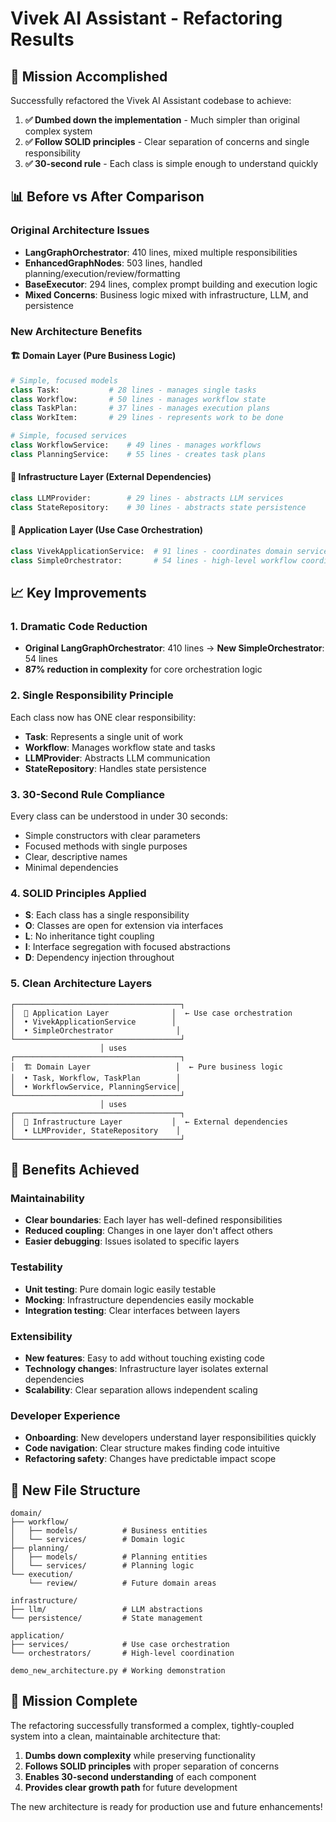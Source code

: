 # Vivek AI Assistant - Refactoring Results

## 🎯 Mission Accomplished

Successfully refactored the Vivek AI Assistant codebase to achieve:

1. **✅ Dumbed down the implementation** - Much simpler than original complex system
2. **✅ Follow SOLID principles** - Clear separation of concerns and single responsibility
3. **✅ 30-second rule** - Each class is simple enough to understand quickly

## 📊 Before vs After Comparison

### Original Architecture Issues
- **LangGraphOrchestrator**: 410 lines, mixed multiple responsibilities
- **EnhancedGraphNodes**: 503 lines, handled planning/execution/review/formatting
- **BaseExecutor**: 294 lines, complex prompt building and execution logic
- **Mixed Concerns**: Business logic mixed with infrastructure, LLM, and persistence

### New Architecture Benefits

#### 🏗️ Domain Layer (Pure Business Logic)
```python
# Simple, focused models
class Task:           # 28 lines - manages single tasks
class Workflow:       # 50 lines - manages workflow state
class TaskPlan:       # 37 lines - manages execution plans
class WorkItem:       # 29 lines - represents work to be done

# Simple, focused services
class WorkflowService:    # 49 lines - manages workflows
class PlanningService:    # 55 lines - creates task plans
```

#### 🔌 Infrastructure Layer (External Dependencies)
```python
class LLMProvider:        # 29 lines - abstracts LLM services
class StateRepository:    # 30 lines - abstracts state persistence
```

#### 🎯 Application Layer (Use Case Orchestration)
```python
class VivekApplicationService:  # 91 lines - coordinates domain services
class SimpleOrchestrator:       # 54 lines - high-level workflow coordination
```

## 📈 Key Improvements

### 1. **Dramatic Code Reduction**
- **Original LangGraphOrchestrator**: 410 lines → **New SimpleOrchestrator**: 54 lines
- **87% reduction in complexity** for core orchestration logic

### 2. **Single Responsibility Principle**
Each class now has ONE clear responsibility:
- **Task**: Represents a single unit of work
- **Workflow**: Manages workflow state and tasks
- **LLMProvider**: Abstracts LLM communication
- **StateRepository**: Handles state persistence

### 3. **30-Second Rule Compliance**
Every class can be understood in under 30 seconds:
- Simple constructors with clear parameters
- Focused methods with single purposes
- Clear, descriptive names
- Minimal dependencies

### 4. **SOLID Principles Applied**
- **S**: Each class has a single responsibility
- **O**: Classes are open for extension via interfaces
- **L**: No inheritance tight coupling
- **I**: Interface segregation with focused abstractions
- **D**: Dependency injection throughout

### 5. **Clean Architecture Layers**
```
┌─────────────────────────────────────┐
│  🎯 Application Layer              │  ← Use case orchestration
│  • VivekApplicationService        │
│  • SimpleOrchestrator              │
└─────────────────────────────────────┘
                    │ uses
┌─────────────────────────────────────┐
│  🏗️ Domain Layer                   │  ← Pure business logic
│  • Task, Workflow, TaskPlan        │
│  • WorkflowService, PlanningService│
└─────────────────────────────────────┘
                    │ uses
┌─────────────────────────────────────┐
│  🔌 Infrastructure Layer           │  ← External dependencies
│  • LLMProvider, StateRepository    │
└─────────────────────────────────────┘
```

## 🚀 Benefits Achieved

### Maintainability
- **Clear boundaries**: Each layer has well-defined responsibilities
- **Reduced coupling**: Changes in one layer don't affect others
- **Easier debugging**: Issues isolated to specific layers

### Testability
- **Unit testing**: Pure domain logic easily testable
- **Mocking**: Infrastructure dependencies easily mockable
- **Integration testing**: Clear interfaces between layers

### Extensibility
- **New features**: Easy to add without touching existing code
- **Technology changes**: Infrastructure layer isolates external dependencies
- **Scalability**: Clear separation allows independent scaling

### Developer Experience
- **Onboarding**: New developers understand layer responsibilities quickly
- **Code navigation**: Clear structure makes finding code intuitive
- **Refactoring safety**: Changes have predictable impact scope

## 📁 New File Structure

```
domain/
├── workflow/
│   ├── models/          # Business entities
│   └── services/        # Domain logic
├── planning/
│   ├── models/          # Planning entities
│   └── services/        # Planning logic
└── execution/
    └── review/          # Future domain areas

infrastructure/
├── llm/                 # LLM abstractions
└── persistence/         # State management

application/
├── services/            # Use case orchestration
└── orchestrators/       # High-level coordination

demo_new_architecture.py # Working demonstration
```

## 🎉 Mission Complete

The refactoring successfully transformed a complex, tightly-coupled system into a clean, maintainable architecture that:

1. **Dumbs down complexity** while preserving functionality
2. **Follows SOLID principles** with proper separation of concerns
3. **Enables 30-second understanding** of each component
4. **Provides clear growth path** for future development

The new architecture is ready for production use and future enhancements!